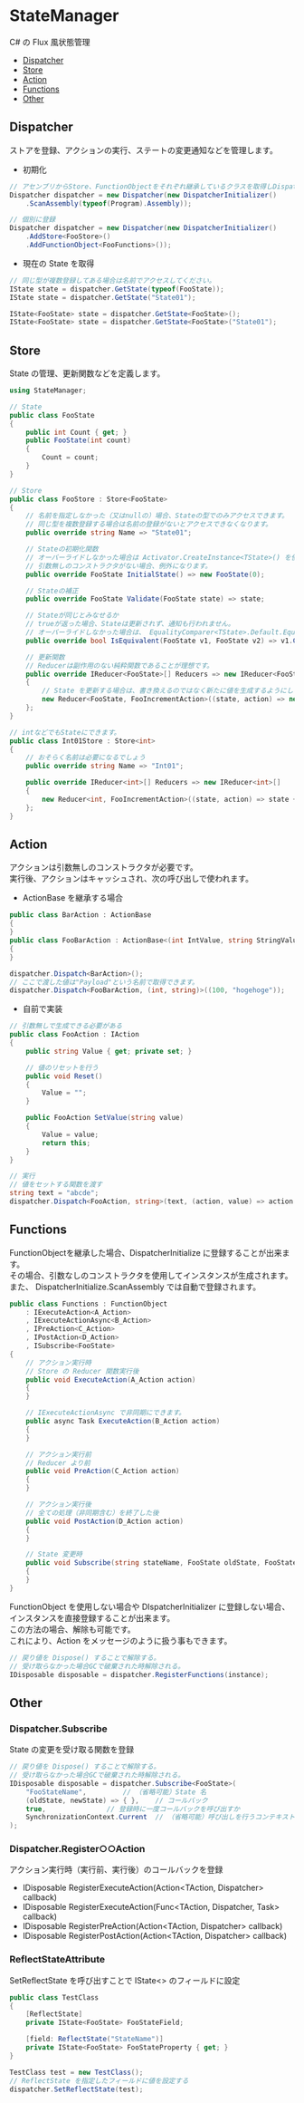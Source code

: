 # StateManager

C# の Flux 風状態管理

- [Dispatcher](#dispatcher)
- [Store](#store)
- [Action](#action)
- [Functions](#functions)
- [Other](#other)

## Dispatcher

ストアを登録、アクションの実行、ステートの変更通知などを管理します。  

- 初期化

```C#
// アセンブリからStore、FunctionObjectをそれぞれ継承しているクラスを取得しDispatcherに登録する
Dispatcher dispatcher = new Dispatcher(new DispatcherInitializer()
	.ScanAssembly(typeof(Program).Assembly));

// 個別に登録
Dispatcher dispatcher = new Dispatcher(new DispatcherInitializer()
	.AddStore<FooStore>()
	.AddFunctionObject<FooFunctions>());
```

- 現在の State を取得

```C#
// 同じ型が複数登録してある場合は名前でアクセスしてください。
IState state = dispatcher.GetState(typeof(FooState));
IState state = dispatcher.GetState("State01");

IState<FooState> state = dispatcher.GetState<FooState>();
IState<FooState> state = dispatcher.GetState<FooState>("State01");
```

## Store

State の管理、更新関数などを定義します。
```C#
using StateManager;

// State
public class FooState
{
	public int Count { get; }
	public FooState(int count)
	{
		Count = count;
	}
}

// Store
public class FooStore : Store<FooState>
{
	// 名前を指定しなかった（又はnullの）場合、Stateの型でのみアクセスできます。
	// 同じ型を複数登録する場合は名前の登録がないとアクセスできなくなります。
	public override string Name => "State01";

	// Stateの初期化関数
	// オーバーライドしなかった場合は Activator.CreateInstance<TState>() を使用して生成されますので
	// 引数無しのコンストラクタがない場合、例外になります。
	public override FooState InitialState() => new FooState(0);

	// Stateの補正
	public override FooState Validate(FooState state) => state;

	// Stateが同じとみなせるか
	// trueが返った場合、Stateは更新されず、通知も行われません。
	// オーバーライドしなかった場合は、 EqualityComparer<TState>.Default.Equals(v1, v2) で比較されます。
	public override bool IsEquivalent(FooState v1, FooState v2) => v1.Count == v2.Count;

	// 更新関数
	// Reducerは副作用のない純粋関数であることが理想です。
	public override IReducer<FooState>[] Reducers => new IReducer<FooState>[]
	{
		// State を更新する場合は、書き換えるのではなく新たに値を生成するようにします。
		new Reducer<FooState, FooIncrementAction>((state, action) => new FooState(state.Count + 1)),
	};
}

// intなどでもStateにできます。
public class Int01Store : Store<int>
{
	// おそらく名前は必要になるでしょう
	public override string Name => "Int01";

	public override IReducer<int>[] Reducers => new IReducer<int>[]
	{
		new Reducer<int, FooIncrementAction>((state, action) => state + 1),
	};
}
```

## Action

アクションは引数無しのコンストラクタが必要です。  
実行後、アクションはキャッシュされ、次の呼び出しで使われます。

- ActionBase を継承する場合

```C#
public class BarAction : ActionBase
{
}
public class FooBarAction : ActionBase<(int IntValue, string StringValue)>
{
}

dispatcher.Dispatch<BarAction>();
// ここで渡した値は"Payload"という名前で取得できます。
dispatcher.Dispatch<FooBarAction, (int, string)>((100, "hogehoge"));
```

- 自前で実装

```C#
// 引数無しで生成できる必要がある
public class FooAction : IAction
{
	public string Value { get; private set; }

	// 値のリセットを行う
	public void Reset()
	{
		Value = "";
	}

	public FooAction SetValue(string value)
	{
		Value = value;
		return this;
	}
}

// 実行
// 値をセットする関数を渡す
string text = "abcde";
dispatcher.Dispatch<FooAction, string>(text, (action, value) => action.SetValue(value));
```

## Functions

FunctionObjectを継承した場合、DispatcherInitialize に登録することが出来ます。  
その場合、引数なしのコンストラクタを使用してインスタンスが生成されます。  
また、 DispatcherInitialize.ScanAssembly では自動で登録されます。

```C#
public class Functions : FunctionObject
	: IExecuteAction<A_Action>
	, IExecuteActionAsync<B_Action>
	, IPreAction<C_Action>
	, IPostAction<D_Action>
	, ISubscribe<FooState>
{
	// アクション実行時
	// Store の Reducer 関数実行後
	public void ExecuteAction(A_Action action)
	{
	}

	// IExecuteActionAsync で非同期にできます。
	public async Task ExecuteAction(B_Action action)
	{
	}

	// アクション実行前
	// Reducer より前
	public void PreAction(C_Action action)
	{
	}

	// アクション実行後
	// 全ての処理（非同期含む）を終了した後
	public void PostAction(D_Action action)
	{
	}

	// State 変更時
	public void Subscribe(string stateName, FooState oldState, FooState newState)
	{
	}
}
```

FunctionObject を使用しない場合や DIspatcherInitializer に登録しない場合、  
インスタンスを直接登録することが出来ます。  
この方法の場合、解除も可能です。  
これにより、Action をメッセージのように扱う事もできます。
```C#
// 戻り値を Dispose() することで解除する。
// 受け取らなかった場合GCで破棄された時解除される。
IDisposable disposable = dispatcher.RegisterFunctions(instance);
```

## Other

### Dispatcher.Subscribe
State の変更を受け取る関数を登録
```C#
// 戻り値を Dispose() することで解除する。
// 受け取らなかった場合GCで破棄された時解除される。
IDisposable disposable = dispatcher.Subscribe<FooState>(
	"FooStateName", 		// （省略可能）State 名
	(oldState, newState) => { },	// コールバック
	true,				// 登録時に一度コールバックを呼び出すか
	SynchronizationContext.Current	// （省略可能）呼び出しを行うコンテキスト
);
```
### Dispatcher.Register○○Action
アクション実行時（実行前、実行後）のコールバックを登録
- IDisposable RegisterExecuteAction<TAction>(Action<TAction, Dispatcher> callback)
- IDisposable RegisterExecuteAction<TAction>(Func<TAction, Dispatcher, Task> callback)
- IDisposable RegisterPreAction<TAction>(Action<TAction, Dispatcher> callback)
- IDisposable RegisterPostAction<TAction>(Action<TAction, Dispatcher> callback)

### ReflectStateAttribute
SetReflectState を呼び出すことで IState<> のフィールドに設定
```C#
public class TestClass
{
	[ReflectState]
	private IState<FooState> FooStateField;

	[field: ReflectState("StateName")]
	private IState<FooState> FooStateProperty { get; }
}
```
```C#
TestClass test = new TestClass();
// ReflectState を指定したフィールドに値を設定する
dispatcher.SetReflectState(test);
```


